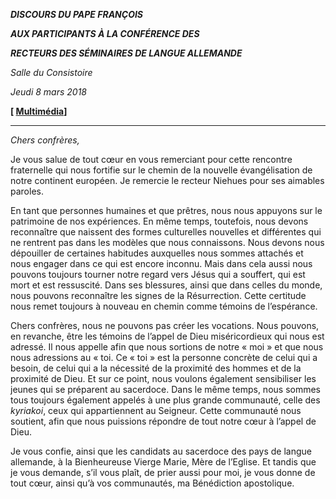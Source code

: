 ***DISCOURS DU PAPE FRANÇOIS***

***AUX PARTICIPANTS À LA CONFÉRENCE DES***

***RECTEURS DES SÉMINAIRES DE LANGUE ALLEMANDE***

*Salle du Consistoire*

*Jeudi 8 mars 2018*

**[ [Multimédia](http://w2.vatican.va/content/francesco/fr/events/event.dir.html/content/vaticanevents/fr/2018/3/8/rettori-seminari-linguatedesca.html)]**

* * *

*Chers confrères,*

Je vous salue de tout cœur en vous remerciant pour cette rencontre fraternelle qui nous fortifie sur le chemin de la nouvelle évangélisation de notre continent européen. Je remercie le recteur Niehues pour ses aimables paroles.

En tant que personnes humaines et que prêtres, nous nous appuyons sur le patrimoine de nos expériences. En même temps, toutefois, nous devons reconnaître que naissent des formes culturelles nouvelles et différentes qui ne rentrent pas dans les modèles que nous connaissons. Nous devons nous dépouiller de certaines habitudes auxquelles nous sommes attachés et nous engager dans ce qui est encore inconnu. Mais dans cela aussi nous pouvons toujours tourner notre regard vers Jésus qui a souffert, qui est mort et est ressuscité. Dans ses blessures, ainsi que dans celles du monde, nous pouvons reconnaître les signes de la Résurrection. Cette certitude nous remet toujours à nouveau en chemin comme témoins de l’espérance.

Chers confrères, nous ne pouvons pas créer les vocations. Nous pouvons, en revanche, être les témoins de l’appel de Dieu miséricordieux qui nous est adressé. Il nous appelle afin que nous sortions de notre « moi » et que nous nous adressions au « toi. Ce « toi » est la personne concrète de celui qui a besoin, de celui qui a la nécessité de la proximité des hommes et de la proximité de Dieu. Et sur ce point, nous voulons également sensibiliser les jeunes qui se préparent au sacerdoce. Dans le même temps, nous sommes tous toujours également appelés à une plus grande communauté, celle des *kyriakoi*, ceux qui appartiennent au Seigneur. Cette communauté nous soutient, afin que nous puissions répondre de tout notre cœur à l’appel de Dieu.

Je vous confie, ainsi que les candidats au sacerdoce des pays de langue allemande, à la Bienheureuse Vierge Marie, Mère de l’Eglise. Et tandis que je vous demande, s’il vous plaît, de prier aussi pour moi, je vous donne de tout cœur, ainsi qu’à vos communautés, ma Bénédiction apostolique.